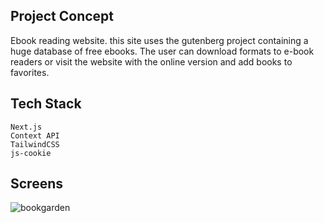 ## Project Concept 
Ebook reading website. this site uses the gutenberg project containing a huge database of free ebooks. The user can download formats to e-book readers or visit the website with the online version and add books to favorites.

## Tech Stack
    Next.js
    Context API
    TailwindCSS
    js-cookie
    
## Screens 
![bookgarden](https://user-images.githubusercontent.com/51820616/176197513-a5b5e870-2c4c-44d6-9172-5aa046c60ef5.jpg)
